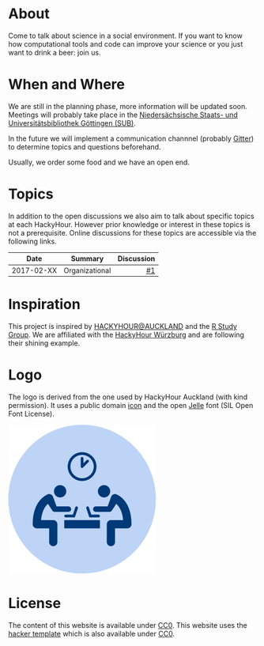 # About
Come to talk about science in a social environment.
If you want to know how computational tools and code can improve your science or you just want to drink a beer: join us.

# When and Where
We are still in the planning phase, more information will be updated soon. Meetings will probably take place in the [Niedersächsische Staats- und Universitätsbibliothek Göttingen (SUB)](https://www.sub.uni-goettingen.de/sub-aktuell/).

In the future we will implement a communication channnel (probably [Gitter](https://gitter.im/)) to determine topics and questions beforehand.

Usually, we order some food and we have an open end.

# Topics
In addition to the open discussions we also aim to talk about specific topics at each HackyHour.
However prior knowledge or interest in these topics is not a prerequisite.
Online discussions for these topics are accessible via the following links.

| Date       | Summary      | Discussion |
| ---------- |--------------| ----------:|
| 2017-02-XX | Organizational | [#1](https://github.com/HackyHour/Goettingen/issues/1) |

# Inspiration
This project is inspired by [HACKYHOUR@AUCKLAND](https://uoa-eresearch.github.io/HackyHour/) and the [R Study Group](http://minisciencegirl.github.io/studyGroup/). We are affiliated with the [HackyHour Würzburg](https://hackyhour.github.io/Wuerzburg/) and are following their shining example.

# Logo
The logo is derived from the one used by HackyHour Auckland (with kind permission).
It uses a public domain <a href="https://thenounproject.com/search/?q=hackathon&i=6324">icon</a> 
and the open <a href="https://fontlibrary.org/en/font/jellee-typeface">Jelle</a> font (SIL Open Font License).

![alt text](logo/hackyhour.svg "Logo HackyHour")

# License
The content of this website is available under [CC0](LICENSE).
This website uses the [hacker template](https://github.com/pages-themes/hacker/) which is also available under [CC0](https://creativecommons.org/publicdomain/zero/1.0/legalcode).
